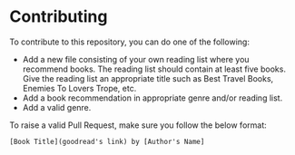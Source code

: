 # Contributing

To contribute to this repository, you can do one of the following:
  - Add a new file consisting of your own reading list where you recommend books. The reading list should contain at least five books. Give the reading list an appropriate title such as Best Travel Books, Enemies To Lovers Trope, etc. 
  - Add a book recommendation in appropriate genre and/or reading list. 
  - Add a valid genre. 
  
To raise a valid Pull Request, make sure you follow the below format:

    [Book Title](goodread's link) by [Author's Name]
    
